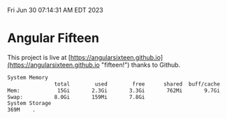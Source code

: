 Fri Jun 30 07:14:31 AM EDT 2023

# Angular Fifteen


This project is live at [https://angularsixteen.github.io](https://angularsixteen.github.io "fifteen!") thanks to Github.

```bash
System Memory
               total        used        free      shared  buff/cache   available
Mem:            15Gi       2.3Gi       3.3Gi       762Mi       9.7Gi        11Gi
Swap:          8.0Gi       159Mi       7.8Gi
System Storage
369M	.
